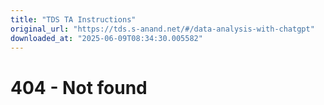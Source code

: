 ```yaml
---
title: "TDS TA Instructions"
original_url: "https://tds.s-anand.net/#/data-analysis-with-chatgpt"
downloaded_at: "2025-06-09T08:34:30.005582"
---
```


404 - Not found
===============